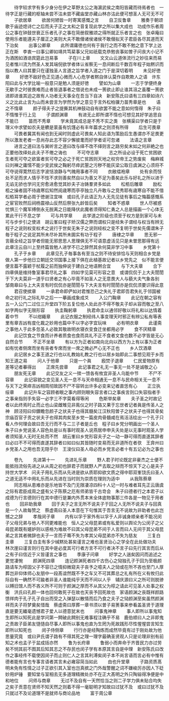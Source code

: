<!-- { "loadSidebar": true } -->
　　待字较求字有多少身分在伊之莘野太公之海濵武侯之南阳皆藏而待焉者也　一待字正是行藏的枢轴未尝不沽未尝不藏庙堂亦藏山林亦沽此便可想圣人无可无不可
　　子欲居章
　　欲居何陋皆一时寄寓感慨之言
　　自卫反鲁章
　　雅奏于朝颂歌于庙迹熄诗亡之后而夫子正之太和之音复现此学之所以集大成也　功成作乐者周公之事在钟鼓世衰正乐者孔子之事在简册叙雅颂之得所就正乐者言之也　张卓庵曰使用乐者能遵夫子厘正之美则大夫不敢僣诸侯诸侯不敢僣拟天子君臣各尽其道而天下治矣
　　出事公卿章
　　此所谓庸徳也何有于我行之而不敢不勉之意下学上达正在斯　李衷一曰事公卿如靖共笃棐事父兄如祇载克恭勉丧事如曽子问丧大小记不为酒困如酒诰宾筵此岂易事
　　子在川上章
　　文文山云道体流行之妙往来而易见者惟川流为然圣人发其端倪欲学者体认省察无一息间断后千数百年程子始黙识而指以教人曰其要只在谨独圣人言道之旨学者入道之门于是深切着明
　　未见好徳章
　　好徳不敌好色正见道心微而人心危学者黙自体认莫作自欺欺人之语　许东阳曰此与大学比喻一般意只是勉人须是好徳
　　譬如为山章
　　一志于学便终身无歇手之时彼畏难而止者皆退事者之借说也未成一篑欲止即止谁其沮之虽覆一篑欲进即进谁其迫之故有人功者无天事全在吾当下自决　新安陈氏曰语有三四章如诗六义之比此止言为山而未尝言为学然为学之意见于言外松柏骥力苗秀章是也
　　语之不惰章
　　颜子得夫子之提撕其机神鼓动自有欲罢不能之意如何惰得　朱子曰不惰惟于行上见
　　子谓颜渊章
　　有进无止即所谓不惰也可想见其好学追思自不能已
　　苗而不秀章
　　学未竟其成总是不秀不实之类　张横渠曰学者只是于理义中求譬如农夫是穮是蓘虽有饥馑必有丰年葢求之则须有所得
　　后生可畏章
　　可畏者冀其有闻也到无闻时则虚此可畏矣人知此语为策励后生愚谓亦不足畏更所以激发老者一息尚存此志不容少懈彼耄而好学者讵可忽诸
　　法语之言章
　　进言之道曰法与巽听言之道曰改与绎不改不绎则言之路穷矣末如之何非絶之也正要他改绎处此夫子不倦之诲也
　　不可夺志章
　　志之所设必设于死亡贫困欲生者死可夺之欲富者贫可夺之必之于死亡贫困则天地之权穷帝王之势废矣　梅麻城曰刘禅之庸懦不能少变武侯之鞠躬尽瘁武曌之污秽不能灰梁公取日虞渊之心须将不可夺说得寛然后志字波恬浪静与气魄用事者不同
　　衣敝缊袍章
　　处有余而忮处不足而求人情乎不忮不求则善矣然自以为善又不足为善矣此乐与好礼之所以进于无谄无骄也学问无穷愈进愈觉其妙夫子冶铸羣贤多如此
　　松栢后雕章
　　励松栢之操者固不待歳寒后知然阅歳寒而亭亭独立凡卉敢与之竞秀耶有歳寒自不能不借松栢耳学者必周于徳谢注宜味　或曰孔子此语正为人无先见徒有事后之悔葢感慨系之宦官败然后祠杨震禄山反然后祭张九龄皆后矣
　　知者不惑章
　　世人尽被惑忧惧三个魔军缚倒永无脱离之日能降伏此魔者须得知仁勇之人总是描画一个心体无累此干行不息之学
　　可与共学章
　　此学道之阶级也须至于权方是到家可与未可与步步引之使进　胡云峯曰程子矫汉儒之弊而谓权只是经朱子谓经与权当有辨无程子之说则权变权术之说行于世矣无朱子之说则经权之变不复明于世矣先儒谓朱子毎于程子之说足其所未尽补其所未圎实有功于程子
　　唐棣之华章
　　思无邪一言蔽全经之旨学者但能无邪思思人思理俱无不可语意虚活见只是未曽思那得有远　此章注云自川上至终篇皆勉人进学不已之辞然其余何莫非学习中事
　　乡党第十
　　孔子于乡章
　　此章见孔子毎事各有至当之则不待安排恰与天则相合乡党是做人第一步他日立朝廷交邻国事上接下俱在此植基故记者以乡党先之　似不能言便便言葢不露颖于杖履之前而独伸说于建白之地语黙合宜
　　与下大夫章
　　合下四章俱是维持鲁室事君尽礼之事　四如字见莫可形容之意　或谓侃侃于上大夫誾誾于下大夫莫非一道乎曰贤者之有心毕竟不如圣人之无意畏大人与藐大夫气象各别　邹南皋曰与上大夫言有时侃侃亦是誾誾与下大夫言有时誾誾亦是侃侃须要识得此意
　　君召使摈章
　　一承君命即俨如对君惟恐己之失礼于君即吾君失礼于邻国被命之初行礼之际礼毕之后一一摹画成象成爻
　　入公门鞠章
　　此记在朝之容有五一入公门二过位三升堂四下阶五复位他人处此亦不得不敬夫子却从容而敬之至八如字两似字无限形容
　　执圭鞠躬章
　　执君命圭以通邻好敬以将礼和以达情着着中节
　　不以绀緅章
　　此记衣服之制经纬人事变理天时邪正有辨公私有等表里有章吉凶有度化裁之妙用也篇中不以字必字宜玩味
　　必有明衣章
　　此谨斋之事他人于此多忽圣人必致其敬故明衣寝衣变食迁坐都用必字
　　食不厌精章
　　此记饮食之节食而计养者质食也食而具礼不正不食者文食也数不必字皆是无心自然合节
　　不正不坐章
　　有以方为正者如南向北向以西方为上有以事为正者如有忧者侧席而坐有丧者专席而坐一席之微必严心无不正也
　　乡人饮酒章
　　此记居乡之事王道之行也以礼教始礼教之行也以居乡始即此二事想见观于乡而知王道之易
　　问人于他章
　　只是一个眞
　　廏焚子退章
　　仁民爱物原有差等记者摹得出
　　正席先尝章
　　此记事君之礼无一事无一处不是诚敬之心
　　朋友死无章
　　此记交友之义一殡一馈各有攸宜非圣人乌能中节
　　不尸不容章
　　此记容貌之变见圣人无一息不与天命相通无一息不与民命相关无一息不与天下之荣瘁吉凶相周彻故因不尸不容转出许多必变来记者直恁有心
　　正立执绥章
　　此记升车之容顾者眼之事内顾则眼失容言者口之事疾言则口失容指者手之事亲指则手失容一必字三不字莫看得等闲
　　色斯举矣章
　　夫子圣之时故记者以此终焉时止而止也山梁雌雉见非鳯仪之时子路又果于忘世者记者眞是传圣人之神　顾泾阳曰仰鑚瞻忽颜子之状夫子也得其髓矣江汉秋阳曽子之状夫子也得其骨矣宗庙百官子贡之状夫子也得其肉矣至乡党一篇皮肉骨髓咸在焉活活绘出一个孔子只看人作何理会故曰吾无行而不与二三子者是丘也　程子曰乡党分明画出一个圣人　朱子曰乡党说圣人容色处是以有事时观圣人说燕居申申夭夭处是以无事时观圣人学者须知圣人无时无处而不然　胡云峯曰乡党形容夫子之一动一静可得而直遂其辞者曰必曰不不可得而直遂其辞者曰如曰似其皆随时变易而无非道所在者欤　王弇州曰乡党圣人之用也吾无隠乎尔　王浚仪曰圣人毋必而乡党言必者十有五记必为之事也



　　卷九
　　先进第十一
　　先进礼乐章
　　野人君子时论既定非豪杰之士便不能抵挡流俗先进之从从周之初也辞君子而就野人严去取之辩而不惊天下之心是夫子持世大学术　问夫子用礼乐而从先进是欲从质耶抑欲文质之得中耶双峯饶氏曰圣人之道无适不中用礼乐而从先进在当时则为崇质在理则为适中
　　从我陈蔡章
　　同志相从患难亦是乐地皆不及门无限凄凉四科十人记一时与难者耳先正云唐虞之际有君臣成周之盛有父子陈蔡之厄有师弟皆千古竒会　朱子曰德者行之本君子以成德为行言德则行在其中德行是兼内外贯本末全体底物事那三件各是一物见于用者也
　　回非助我章
　　回于夫子之言无所不说夫子于回之人无所不说夫子与回真是一个人故每赞之　蔡虚斋曰圣人本意在下句惟其于吾言无不说故为非助者也此岂憾之之辞
　　孝哉闵子章
　　内有以孚于家外有以孚于人非诚身顺亲者不能况闵子父母兄弟与他人不同更难能也　恒人之父母昆弟或有私爱则以舆论为公闵子之父母昆弟既有嫟妒则以感格为难故不曰其父母昆弟不间于人言而曰人无间于其父母昆弟之言其者微辞也夫子一言而子骞不失为孝其父母昆弟亦不失为慈友
　　三复白圭章
　　三复白圭有多少缄黙处甚矣谨言之难也圣贤治心之学全在此处做功夫　林次崖曰谨言则行在其中是必度其可行者方言不可行者决不言子曰先行其言而后从之有子曰信近于义皆谨言之事也
　　季康子问章
　　好学之人遄矣因问而追述之更觉凄惋
　　颜渊死四章
　　连记颜渊死者四千古伤心之恸独孔子于回为至极颜路请车为椁固父子不容已之情抑微窥夫子丧予之噫夫人之恸或在所不吝也至门人厚葬岂非仰体师心友朋中一段髙谊然既不予之车又不可其葬总之礼有所在义有攸归此际自有一确然不可踰者非圣人谁能纯乎天而不间以人乎　辅庆源曰义之所可则脱骖以赙旧馆人而不吝义所不可则于颜渊之厚而不从其父为椁之请此可见圣人处事之权衡　洪氏曰孔颜一体也回何敢死子在故也天丧予回死故也　家语颜渊之丧既祥颜路馈祥肉于孔子孔子自出而受之入弹瑟以散情而后乃食之夫子之恸颜渊至矣虽然颜渊祥而夫子将梦奠矣惜哉　蔡虚斋曰厚葬一章书须以曽子易箦事来参看盖圣贤于道理直是要无纎毫遗憾君子爱人以德意犹末也
　　问事鬼神章
　　事人即所以事鬼知生即所以知死此是学问第一闗破此闗别无难事程注确乎不易　鹿伯顺曰人之非即鬼之责故子臣弟友慥慥自尽事人即所以事鬼也直为生罔为死故践形尽性惺惺尝言知生即所以知死也
　　闵子侍侧章
　　行行亦是经陶炼而成然毕竟有过于刚处故为他思量究竟　或曰尹氏谓子路有不得其死之理一理字最确圣贤观人只是论理非别有前知之术也孟子于盆成括亦然
　　鲁为长府章
　　鲁弱小而奔命于齐晋民力亦过劳矣不悯其前不图其后知其志之不存民也闵子学有本原其言自是中理　新安陈氏曰改作之事经传不载使因闵子而止则仁人之言其利溥矣闵子本不尚言语而言必有中惟有德者能有言也专事言语者其言未必雍容简当如此
　　由也升堂章
　　子路资质髙明未免有性情之过子正欲引其入室也岂真摈之门外哉警醒之词不嫌峻厉亦因人下砭妙用炉锤　要知堂与室相去无多道理精微处亦不在正大髙明之外只陶镕得净便是中和地位
　　问师与商章
　　无过不及自有一天然恰当之则二子学力俱未贴合均失之矣子贡意在贤师不知天然之则着不得一毫聪明才知故曰过犹不及　或曰过犹不及只就过不及论道理不是就师与商论品地
　　富于周公章
